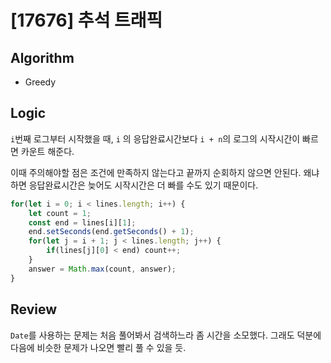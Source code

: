 # [17676] 추석 트래픽
## Algorithm
- Greedy
## Logic
`i`번째 로그부터 시작했을 때, `i` 의 응답완료시간보다 `i + n`의 로그의 시작시간이 빠르면 카운트 해준다.

이때 주의해야할 점은 조건에 만족하지 않는다고 끝까지 순회하지 않으면 안된다. 왜냐하면 응답완료시간은 늦어도 시작시간은 더 빠를 수도 있기 때문이다.
```js
for(let i = 0; i < lines.length; i++) {
    let count = 1;
    const end = lines[i][1];
    end.setSeconds(end.getSeconds() + 1);
    for(let j = i + 1; j < lines.length; j++) {
        if(lines[j][0] < end) count++;
    }
    answer = Math.max(count, answer);
}
```

## Review
`Date`를 사용하는 문제는 처음 풀어봐서 검색하느라 좀 시간을 소모했다.
그래도 덕분에 다음에 비슷한 문제가 나오면 빨리 풀 수 있을 듯.